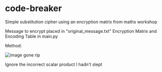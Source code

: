 # code-breaker
Simple substitution cipher using an encryption matrix from maths workshop

Message to encrypt placed in "original_message.txt"
Encryption Matrix and Encoding Table in main.py

Method:

![image gone rip](https://media.discordapp.net/attachments/705411228335341688/768601709747765279/unknown.png?width=817&height=678)

Ignore the incorrect scalar product I hadn't slept
